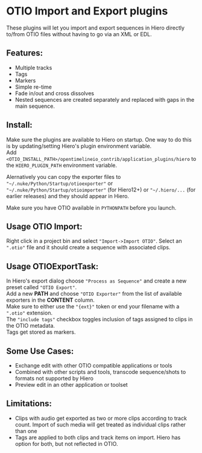 OTIO Import and Export plugins
===============================
These plugins will let you import and export sequences in Hiero directly to/from OTIO files without 
having to go via an XML or EDL.


Features:
---------
* Multiple tracks
* Tags
* Markers
* Simple re-time
* Fade in/out and cross dissolves
* Nested sequences are created separately and replaced with gaps in the main sequence.
   

Install:
--------
Make sure the plugins are available to Hiero on startup. One way to do this is by updating/setting 
Hiero's plugin environment variable.<br>
Add `<OTIO_INSTALL_PATH>/opentimelineio_contrib/application_plugins/hiero` to the `HIERO_PLUGIN_PATH` 
environment variable.<br>

Alernatively you can copy the exporter files to `"~/.nuke/Python/Startup/otioexporter"` or 
`"~/.nuke/Python/Startup/otioimporter"` (for Hiero12+) or `"~/.hiero/...` (for earlier releases) 
and they should appear in Hiero.

Make sure you have OTIO available in `PYTHONPATH` before you launch.


Usage OTIO Import:
------------------
Right click in a project bin and select `"Import->Import OTIO"`. 
Select an `".otio"` file and it should create a sequence with associated clips.


Usage OTIOExportTask:
---------------------
In Hiero's export dialog choose `"Process as Sequence"` and create a new preset called `"OTIO Export"`.<br>
Add a new **PATH** and choose `"OTIO Exporter"` from the list of available exporters in the **CONTENT** column.<br> 
Make sure to either use the `"{ext}"` token or end your filename with a `".otio"` extension.<br>
The `"include tags"` checkbox toggles inclusion of tags assigned to clips in the OTIO metadata.<br>
Tags get stored as markers.


Some Use Cases:
---------------
* Exchange edit with other OTIO compatible applications or tools
* Combined with other scripts and tools, transcode sequence/shots to formats not supported by Hiero
* Preview edit in an other application or toolset


Limitations:
----
* Clips with audio get exported as two or more clips according to track count. 
Import of such media will get treated as individual clips rather than one
* Tags are applied to both clips and track items on import. Hiero has option for both, but not reflected in OTIO.
